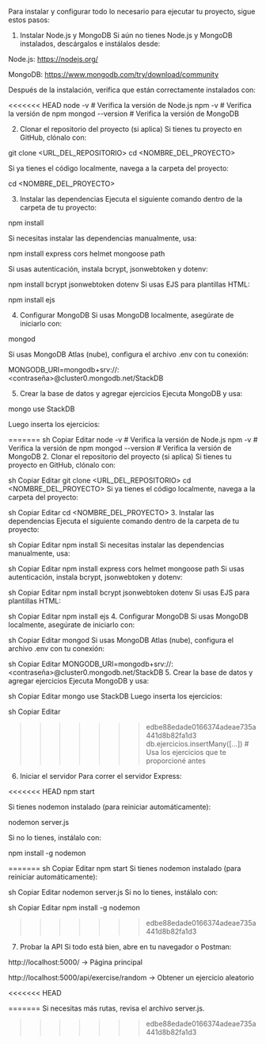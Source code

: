 Para instalar y configurar todo lo necesario para ejecutar tu proyecto, sigue estos pasos:

1. Instalar Node.js y MongoDB
Si aún no tienes Node.js y MongoDB instalados, descárgalos e instálalos desde:

Node.js: https://nodejs.org/

MongoDB: https://www.mongodb.com/try/download/community

Después de la instalación, verifica que están correctamente instalados con:

<<<<<<< HEAD
node -v   # Verifica la versión de Node.js
npm -v    # Verifica la versión de npm
mongod --version   # Verifica la versión de MongoDB

2. Clonar el repositorio del proyecto (si aplica)
Si tienes tu proyecto en GitHub, clónalo con:

git clone <URL_DEL_REPOSITORIO>
cd <NOMBRE_DEL_PROYECTO>

Si ya tienes el código localmente, navega a la carpeta del proyecto:

cd <NOMBRE_DEL_PROYECTO>

3. Instalar las dependencias
Ejecuta el siguiente comando dentro de la carpeta de tu proyecto:

npm install

Si necesitas instalar las dependencias manualmente, usa:

npm install express cors helmet mongoose path

Si usas autenticación, instala bcrypt, jsonwebtoken y dotenv:

npm install bcrypt jsonwebtoken dotenv
Si usas EJS para plantillas HTML:

npm install ejs

4. Configurar MongoDB
Si usas MongoDB localmente, asegúrate de iniciarlo con:

mongod

Si usas MongoDB Atlas (nube), configura el archivo .env con tu conexión:

MONGODB_URI=mongodb+srv://<usuario>:<contraseña>@cluster0.mongodb.net/StackDB

5. Crear la base de datos y agregar ejercicios
Ejecuta MongoDB y usa:

mongo
use StackDB

Luego inserta los ejercicios:

=======
sh
Copiar
Editar
node -v   # Verifica la versión de Node.js
npm -v    # Verifica la versión de npm
mongod --version   # Verifica la versión de MongoDB
2. Clonar el repositorio del proyecto (si aplica)
Si tienes tu proyecto en GitHub, clónalo con:

sh
Copiar
Editar
git clone <URL_DEL_REPOSITORIO>
cd <NOMBRE_DEL_PROYECTO>
Si ya tienes el código localmente, navega a la carpeta del proyecto:

sh
Copiar
Editar
cd <NOMBRE_DEL_PROYECTO>
3. Instalar las dependencias
Ejecuta el siguiente comando dentro de la carpeta de tu proyecto:

sh
Copiar
Editar
npm install
Si necesitas instalar las dependencias manualmente, usa:

sh
Copiar
Editar
npm install express cors helmet mongoose path
Si usas autenticación, instala bcrypt, jsonwebtoken y dotenv:

sh
Copiar
Editar
npm install bcrypt jsonwebtoken dotenv
Si usas EJS para plantillas HTML:

sh
Copiar
Editar
npm install ejs
4. Configurar MongoDB
Si usas MongoDB localmente, asegúrate de iniciarlo con:

sh
Copiar
Editar
mongod
Si usas MongoDB Atlas (nube), configura el archivo .env con tu conexión:

sh
Copiar
Editar
MONGODB_URI=mongodb+srv://<usuario>:<contraseña>@cluster0.mongodb.net/StackDB
5. Crear la base de datos y agregar ejercicios
Ejecuta MongoDB y usa:

sh
Copiar
Editar
mongo
use StackDB
Luego inserta los ejercicios:

sh
Copiar
Editar
>>>>>>> edbe88edade0166374adeae735a441d8b82fa1d3
db.ejercicios.insertMany([...])  # Usa los ejercicios que te proporcioné antes
6. Iniciar el servidor
Para correr el servidor Express:

<<<<<<< HEAD
npm start

Si tienes nodemon instalado (para reiniciar automáticamente):

nodemon server.js

Si no lo tienes, instálalo con:

npm install -g nodemon

=======
sh
Copiar
Editar
npm start
Si tienes nodemon instalado (para reiniciar automáticamente):

sh
Copiar
Editar
nodemon server.js
Si no lo tienes, instálalo con:

sh
Copiar
Editar
npm install -g nodemon
>>>>>>> edbe88edade0166374adeae735a441d8b82fa1d3
7. Probar la API
Si todo está bien, abre en tu navegador o Postman:

http://localhost:5000/ → Página principal

http://localhost:5000/api/exercise/random → Obtener un ejercicio aleatorio

<<<<<<< HEAD

=======
Si necesitas más rutas, revisa el archivo server.js.
>>>>>>> edbe88edade0166374adeae735a441d8b82fa1d3


